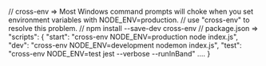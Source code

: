 // cross-env => Most Windows command prompts will choke when you set environment variables with NODE_ENV=production.
// use "cross-env" to resolve this problem.
// npm install --save-dev cross-env
// package.json => "scripts": {
    "start": "cross-env NODE_ENV=production node index.js",
    "dev": "cross-env NODE_ENV=development nodemon index.js",
    "test": "cross-env NODE_ENV=test jest --verbose --runInBand"
    ....
}